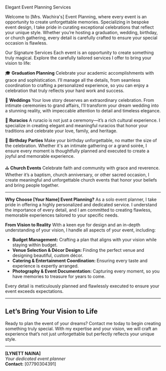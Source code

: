 Elegant Event Planning Services

Welcome to [Mrs. Wachira's] Event Planning, where every event is an opportunity to create unforgettable memories. Specializing in bespoke event design, I take pride in curating exceptional celebrations that reflect your unique style. Whether you’re hosting a graduation, wedding, birthday, or church gathering, every detail is carefully crafted to ensure your special occasion is flawless.


Our Signature Services
Each event is an opportunity to create something truly magical. Explore the carefully tailored services I offer to bring your vision to life:


 🎓 **Graduation Planning**
Celebrate your academic accomplishments with grace and sophistication. I’ll manage all the details, from seamless coordination to crafting a personalized experience, so you can enjoy a celebration that truly reflects your hard work and success.


 💍 **Weddings**
Your love story deserves an extraordinary celebration. From intimate ceremonies to grand affairs, I’ll transform your dream wedding into a stunning reality, with impeccable attention to detail and timeless elegance.

 💍 **Ruracios**
A ruracio is not just a ceremony—it’s a rich cultural experience. I specialize in creating elegant and meaningful ruracios that honor your traditions and celebrate your love, family, and heritage.

 🎂 **Birthday Parties**
Make your birthday unforgettable, no matter the size of the celebration. Whether it's an intimate gathering or a grand soirée, I ensure every moment is thoughtfully planned and executed to create a joyful and memorable experience.

⛪ **Church Events**
Celebrate faith and community with grace and reverence. Whether it’s a baptism, church anniversary, or other sacred occasion, I create meaningful and unforgettable church events that honor your beliefs and bring people together.

---

 **Why Choose [Your Name] Event Planning?**
As a solo event planner, I take pride in offering a highly personalized and dedicated service. I understand the importance of every detail, and I am committed to creating flawless, memorable experiences tailored to your specific needs.

**From Vision to Reality**
With a keen eye for design and an in-depth understanding of your vision, I handle all aspects of your event, including:

- **Budget Management:** Crafting a plan that aligns with your vision while staying within budget.
- **Venue Selection & Décor Design:** Finding the perfect venue and designing beautiful, custom décor.
- **Catering & Entertainment Coordination:** Ensuring every taste and experience is expertly arranged.
- **Photography & Event Documentation:** Capturing every moment, so you have memories to treasure for years to come.

Every detail is meticulously planned and flawlessly executed to ensure your event exceeds expectations.

---

## **Let’s Bring Your Vision to Life**

Ready to plan the event of your dreams? Contact me today to begin creating something truly special. With my expertise and your vision, we will craft an experience that’s not just unforgettable but perfectly reflects your unique style.

---

**[LYNETT NAINA]**  
*Your dedicated event planner*  
**Contact:** [07790304391]  

